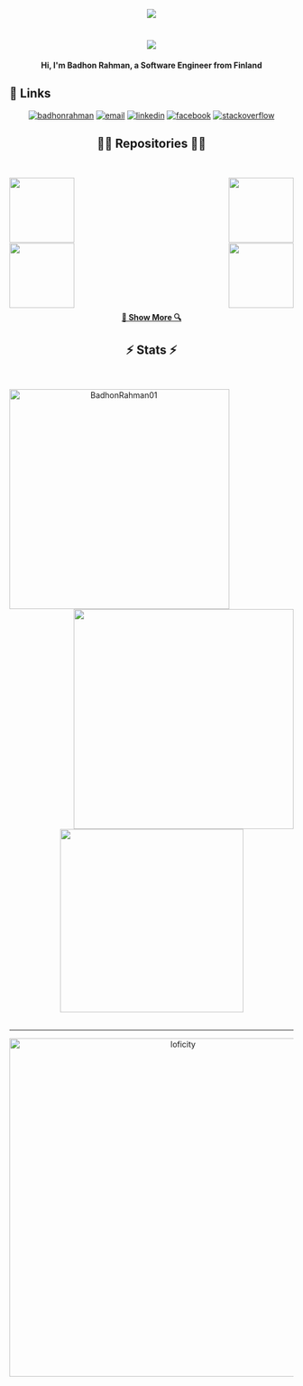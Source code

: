 
<p align="center">
<img src="https://readme-typing-svg.herokuapp.com?font=Orbitron&size=28&color=%2379A500&height=67&duration=3000&center=true&lines=%F0%9F%85%B6%F0%9F%86%81%F0%9F%85%B4%F0%9F%85%B4%F0%9F%86%83%F0%9F%85%B8%F0%9F%85%BD%F0%9F%85%B6%F0%9F%86%82">
<h1 align="center">
  <a href="https://git.io/typing-svg">
    <img src="https://readme-typing-svg.herokuapp.com/?lines=Hello,+There!+👋;This+is+Badhon+Rahman....;Nice+to+meet+you!&center=true&size=28">
  </a>
</h1>
<h4 align="center">Hi, I'm Badhon Rahman, a Software Engineer from Finland  </h4>

## :link: Links
<p align="center">
  <a href="https://profile4.trademajestic.com/"><img src="https://img.icons8.com/fluent/96/000000/domain.png" alt="badhonrahman"/></a>
  <a href="mailto:badhon.rahman184@gmail.com"><img src="https://img.icons8.com/color/96/000000/gmail.png" alt="email"/></a>
  <a href="https://www.linkedin.com/in/badhon-rahman/"><img src="https://img.icons8.com/color/96/000000/linkedin.png" alt="linkedin"/></a>
<!--   <a href="https://discord.gg/tMDCF8RyvE"><img src="https://img.icons8.com/color/96/000000/discord-logo.png" alt="discord"/></a>
  <a href="https://twitter.com/matyo91"><img src="https://img.icons8.com/color/96/000000/twitter-squared.png" alt="twitter"/></a> -->
  <a href="https://www.facebook.com/rahman.badhan/1"><img src="https://img.icons8.com/color/96/000000/facebook.png" alt="facebook"/></a>
<!--   <a href="https://www.instagram.com/matyo91"><img src="https://img.icons8.com/color/96/000000/instagram-new.png" alt="instagram"/></a>
  <a href="https://www.reddit.com/user/matyo91"><img src="https://img.icons8.com/color/96/000000/reddit.png" alt="reddit"/></a> -->
<!--   <a href="https://www.twitch.tv/matyo91"><img src="https://img.icons8.com/color/96/000000/twitch--v2.png" alt="twitch"/></a> -->
<!--   <a href="https://steamcommunity.com/id/matyo91"><img src="https://img.icons8.com/fluent/96/000000/steam.png" alt="steam"/></a> -->
  <a href="https://stackoverflow.com/users/21998386/badhon-rahman"><img src="https://img.icons8.com/color/96/000000/stackoverflow.png" alt="stackoverflow"/></a>
<!--   <a href="https://hub.docker.com/u/matyo91"><img src="https://img.icons8.com/color/96/000000/docker.png" alt="docker"/></a>
  <a href="mailto:Matyo#2285"><img src="https://img.icons8.com/color/96/000000/battle-net.png" alt="battle.net"/></a> -->
</p>

<!--   <p align="center" >  
  <a href="(https://github.com/BadhonRahman01)"> 
<img  src="https://github-readme-stats.vercel.app/api?username=BadhonRahman01&&show_icons=true&theme=dark"/>
  </a>
  </p> -->
  
<!-- 🔗 &nbsp;**Connect with me**
<p align="left">
<a href="https://dev.to/gautamkrishnar" target="blank"><img align="center" src="https://cdn.jsdelivr.net/npm/simple-icons@3.0.1/icons/dev-dot-to.svg" alt="gautamkrishnar" height="30" width="40" /></a>
<a href="https://twitter.com/gautamkrishnar" target="blank"><img align="center" src="https://raw.githubusercontent.com/rahuldkjain/github-profile-readme-generator/master/src/images/icons/Social/twitter.svg" alt="gautamkrishnar" height="30" width="40" /></a>
<a href="https://linkedin.com/in/gautamkrishnar" target="blank"><img align="center" src="https://raw.githubusercontent.com/rahuldkjain/github-profile-readme-generator/master/src/images/icons/Social/linked-in-alt.svg" alt="gautamkrishnar" height="30" width="40" /></a>
<a href="https://stackoverflow.com/users/4214976" target="blank"><img align="center" src="https://raw.githubusercontent.com/rahuldkjain/github-profile-readme-generator/master/src/images/icons/Social/stack-overflow.svg" alt="4214976" height="30" width="40" /></a>
<a href="https://instagram.com/gautamkrishnar" target="blank"><img align="center" src="https://raw.githubusercontent.com/rahuldkjain/github-profile-readme-generator/master/src/images/icons/Social/instagram.svg" alt="gautamkrishnar" height="30" width="40" /></a>
   -->
  
 
<h2 align="center">👨‍💻 Repositories 👨‍💻</h2>
<br>
<div width="100%" align="center">
  <a align="left" href="https://github.com/BadhonRahman01/Multi_Purpose-Laravel-Vue-" title="Multi_Purpose-Laravel-Vue-"><img align="left" height="115" src="https://github-readme-stats.vercel.app/api/pin/?username=BadhonRahman01&repo=Multi_Purpose-Laravel-Vue-&theme=react&border_color=61dafb&border_radius=10"></a>
  
  <a align="right" href="https://github.com/BadhonRahman01/Internship_Works" title="Internship_Works"><img align="right" height="115" src="https://github-readme-stats.vercel.app/api/pin/?username=BadhonRahman01&repo=Internship_Works&theme=react&border_color=61dafb&border_radius=10"></a>
</div>
<br/><br/><br/><br/><br/><br/>
<div width="100%" align="center">
  <a align="left" href="https://github.com/BadhonRahman01/Laravel_Food_Ordering_APP" title="Laravel_Food_Ordering_APP"><img align="left" height="115" src="https://github-readme-stats.vercel.app/api/pin/?username=BadhonRahman01&repo=Laravel_Food_Ordering_APP&theme=react&border_color=61dafb&border_radius=10"></a>
  
  <a align="right" href="https://github.com/BadhonRahman01/Porfolio_App" title="Portfolio Website"><img align="right" height="115" src="https://github-readme-stats.vercel.app/api/pin/?username=BadhonRahman01&repo=Porfolio_App&theme=react&border_color=61dafb&border_radius=10"></a>
</div>
<br/><br/><br/><br/><br/><br/>

<h4 align="center">
  <a href="https://github.com/BadhonRahman01?tab=repositories" title="Show Repositories">🔎 Show More 🔍</a>
</h4>

<h2 align="center">⚡ Stats ⚡</h2>
<br>
<p align=center>
  <div align=center>
    <a href="https://github.com/BadhonRahman01/github-readme-streak-stats" title="Go to Source">
      <img align="left" width=390 src="https://github-readme-streak-stats.herokuapp.com/?user=BadhonRahman01&theme=react&border=61dafb&hide_border=true" alt="BadhonRahman01" />
    </a>
    <a href="https://github.com/BadhonRahman01/github-readme-stats" title="Go to Source">
      <img align="right" width=390 src="https://github-readme-stats.vercel.app/api?username=BadhonRahman01&show_icons=true&theme=react&border_color=61dafb&hide_border=true" />
    </a>
  </div>
  <br><br><br><br><br><br><br><br><br>
  <div align=center>
    <a href="https://github.com/BadhonRahman01/github-readme-stats">
      <img width=325 align="center" src="https://github-readme-stats.vercel.app/api/top-langs/?username=BadhonRahman01&hide=c%23,powershell,Mathematica,Ruby,Objective-C,Objective-C%2b%2b,Cuda&title_color=61dafb&text_color=ffffff&icon_color=61dafb&bg_color=20232a&langs_count=8&layout=compact&border_color=61dafb&hide_border=true" />
  </div>
<br>
 
</p>

---
<p align="center">
<img alt="loficity" width="600px" src="https://github.com/HyunCafe/HyunCafe/raw/main/assests/loficity.gif"</img>
</p>
